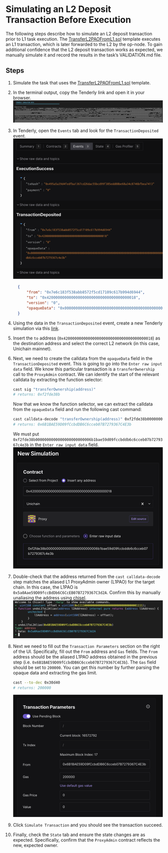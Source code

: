 # Simulating an L2 Deposit Transaction Before Execution

The following steps describe how to simulate an L2 deposit transaction prior to L1 task execution. The [TransferL2PAOFromL1.sol](../template/TransferL2PAOFromL1.sol) template executes an L1 transaction, which is later forwarded to the L2 by the op-node. To gain additional confidence that the L2 deposit transaction works as expected, we manually simulate it and record the results in the task’s VALIDATION.md file.

## Steps

1. Simulate the task that uses the [TransferL2PAOFromL1.sol](../template/TransferL2PAOFromL1.sol) template.
2. In the terminal output, copy the Tenderly link and open it in your browser.
      ![Tenderly Simulation Link](./images/tenderly-simulation-link.png)
3. In Tenderly, open the `Events` tab and look for the `TransactionDeposited` event.
      ![TransactionDeposited Event](./images/tenderly-tx-deposited-event.png)
      ```json
        {
            "from": "0x7e6c183f538abb8572f5cd17109c617b994d6944",
            "to": "0x4200000000000000000000000000000000000018",
            "version": "0",
            "opaqueData": "0x000000000000000000000000000000000000000000000000000000000000000000000000000000000000000000000000000000000000000000000000000000000000000000030d4000f2fde38b0000000000000000000000006b1bae59d09fccbddb6c6cceb07b7279367c4e3b"
        }
      ```

4. Using the data in the `TransactionDeposited` event, create a new Tenderly simulation via this [link](https://dashboard.tenderly.co/TENDERLY_USERNAME/TENDERLY_PROJECT/simulator/new?block=&blockIndex=0&from=0x0000000000000000000000000000000000000000&gas=8000000&gasPrice=0&value=0&contractAddress=&headerBlockNumber=&headerTimestamp=).
5. Insert the `to` address (`0x4200000000000000000000000000000000000018`) as the destination address and select the correct L2 network (in this case, Unichain mainnet).
6. Next, we need to create the calldata from the `opaqueData` field in the `TransactionDeposited` event. This is going to go into the `Enter raw input data` field. We know this particular transaction is a `transferOwnership` call to the `ProxyAdmin` contract. We can identify the start of the relevant calldata by extracting the function selector:
    ```bash
    cast sig "transferOwnership(address)"
    # returns: 0xf2fde38b
    ```
    Now that we know the function selector, we can extract the calldata from the `opaqueData` field and run the following cast command:
    ```bash
    cast calldata-decode "transferOwnership(address)" 0xf2fde38b0000000000000000000000006b1bae59d09fccbddb6c6cceb07b7279367c4e3b
    # returns: 0x6B1BAE59D09fCcbdDB6C6cceb07B7279367C4E3b
    ```
    We must put `0xf2fde38b0000000000000000000000006b1bae59d09fccbddb6c6cceb07b7279367c4e3b` in the `Enter raw input data` field.
    ![Enter Raw Input Data](./images/tenderly-raw-input-data.png)
8. Double-check that the address returned from the `cast calldata-decode` step matches the aliased L1 ProxyAdmin owner (L1PAO) for the target chain. In this case, the L1PAO is `0x5a0Aae59D09fccBdDb6C6CcEB07B7279367C3d2A`. Confirm this by manually unaliasing the address using [chisel](https://book.getfoundry.sh/chisel/).
    ![Unalias via Chisel](./images/unalias-via-chisel.png)
9. Next we need to fill out the `Transaction Parameters` section on the right of the UI. Specifically, fill out the `From` address and `Gas` fields. The `From` address should be the aliased L1PAO address obtained in the previous step (i.e. `0x6B1BAE59D09fCcbdDB6C6cceb07B7279367C4E3b`). The `Gas` field should be set to `200000`. You can get this number by further parsing the opaque data and extracting the gas limit.
    ```bash
    cast --to-dec 0x30d40
    # returns: 200000
    ```
    ![Transaction Parameters](./images/tenderly-tx-parameters.png)

10. Click `Simulate Transaction` and you should see the transaction succeed. 
11. Finally, check the `State` tab and ensure the state changes are as expected. Specifically, confirm that the `ProxyAdmin` contract reflects the new, expected owner.
